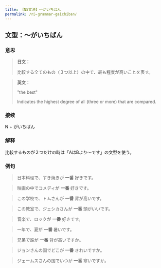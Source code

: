 ```yaml
---
title: 【N5文法】〜がいちばん
permalink: /n5-grammar-gaichiban/
---
```


## 文型：〜がいちばん

### 意思

> **日文：**
> 
> 比較する全てのもの（３つ以上）の中で、最も程度が高いことを表す。


> **英文：**
> 
> "the best"
> 
> Indicates the highest degree of all (three or more) that are compared.


### 接续

N + がいちばん

### 解释

比較するものが２つだけの時は「AはBより〜です」の文型を使う。

### 例句

> 日本料理で、すき焼きが **一番** 好きです。

> 映画の中でコメディが **一番** 好きです。

> この学校で、トムさんが **一番** 背が高いです。

> この教室で、ジェシカさんが **一番** 頭がいいです。

> 音楽で、ロックが **一番** 好きです。

> 一年で、夏が **一番** 暑いです。

> 兄弟で誰が **一番** 背が高いですか。

> ジョンさんの国でどこが **一番** きれいですか。

> ジェームスさんの国でいつが **一番** 寒いですか。

